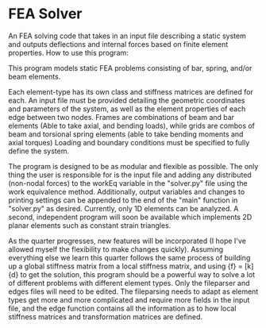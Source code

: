 # FEA Solver
 An FEA solving code that takes in an input file describing a static system and outputs deflections and internal forces based on finite element properties.
How to use this program:

This program models static FEA problems consisting of bar, spring, and/or beam elements.

Each element-type has its own class and stiffness matrices are defined for each.
An input file must be provided detailing the geometric coordinates and parameters of the system, as well as the element properties of each edge between two nodes.
Frames are combinations of beam and bar elements (Able to take axial, and bending loads), while grids are combos of beam and torsional spring elements (able to take bending moments and axial torques)
Loading and boundary conditions must be specified to fully define the system.

The program is designed to be as modular and flexible as possible. The only thing the user is responsible for is the input file and adding any distributed (non-nodal forces) to the workEq variable in the "solver.py" file using the work equivalence method. Additionally, output variables and changes to printing settings can be appended to the end of the "main" function in "solver.py" as desired.
Currently, only 1D elements can be analyzed. A second, independent program will soon be available which implements 2D planar elements such as constant strain triangles.

As the quarter progresses, new features will be incorporated (I hope I've allowed myself the flexibility to make changes quickly). Assuming everything else we learn this quarter follows the same process of building up a global stiffness matrix from a local stiffness matrix, and using {f} = [k]{d} to get the solution, this program should be a powerful way to solve a lot of different problems with different element types. Only the fileparser and edges files will need to be edited. The fileparsing needs to adapt as element types get more and more complicated and require more fields in the input file, and the edge function contains all the information as to how local stiffness matrices and transformation matrices are defined.
